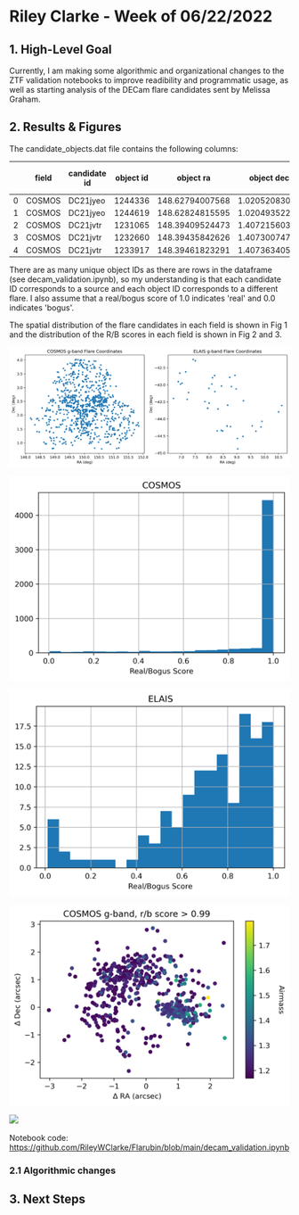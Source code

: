 # Riley Clarke - Week of 06/22/2022

## 1. High-Level Goal

Currently, I am making some algorithmic and organizational changes to the ZTF validation notebooks to improve readibility and programmatic usage, as well as starting analysis of the DECam flare candidates sent by Melissa Graham.

## 2. Results & Figures

The candidate_objects.dat file contains the following columns: 

|   | field  | candidate id | object id | object ra       | object dec    | object MJD     | object filter | object magnitude | object magnitude error | object real/bogus score | exposure id |
|---|--------|--------------|-----------|-----------------|---------------|----------------|---------------|------------------|------------------------|-------------------------|-------------|
| 0 | COSMOS | DC21jyeo     | 1244336   | 148.62794007568 | 1.02052083098 | 59360.98320209 | g             | 21.359           | 0.084                  | 0.956                   | 1107        |
| 1 | COSMOS | DC21jyeo     | 1244619   | 148.62824815595 | 1.02049352211 | 59360.98445474 | g             | 21.596           | 0.11                   | 0.612                   | 1108        |
| 2 | COSMOS | DC21jvtr     | 1231065   | 148.39409524473 | 1.40721560308 | 59358.01150356 | g             | 18.943           | 0.009                  | 1.0                     | 1059        |
| 3 | COSMOS | DC21jvtr     | 1232660   | 148.39435842626 | 1.40730074747 | 59358.01278583 | g             | 18.932           | 0.01                   | 0.998                   | 1060        |
| 4 | COSMOS | DC21jvtr     | 1233917   | 148.39461823291 | 1.40736340556 | 59358.01405379 | r             | 18.44            | 0.005                  | 1.0                     | 1061        |

There are as many unique object IDs as there are rows in the dataframe (see decam_validation.ipynb), so my understanding is that each candidate ID corresponds to a source and each object ID corresponds to a different flare. I also assume that a real/bogus score of 1.0 indicates 'real' and 0.0 indicates 'bogus'. 


The spatial distribution of the flare candidates in each field is shown in Fig 1 and the distribution of the R/B scores in each field is shown in Fig 2 and 3. 

![](https://github.com/RileyWClarke/Flarubin/blob/main/Figures/decam_coords.png?raw=true)

![](https://github.com/RileyWClarke/Flarubin/blob/main/Figures/cosmos_rb.png?raw=true)

![](https://github.com/RileyWClarke/Flarubin/blob/main/Figures/elais_rb.png?raw=true)

![](https://github.com/RileyWClarke/Flarubin/blob/main/Figures/COSMOS_rb0.99_deltacoord.png?raw=true)

![](https://github.com/RileyWClarke/Flarubin/blob/main/Figures/ELAIS_rb0.99_deltacoord.png?raw=true)


Notebook code: https://github.com/RileyWClarke/Flarubin/blob/main/decam_validation.ipynb


### 2.1 Algorithmic changes


## 3. Next Steps 

